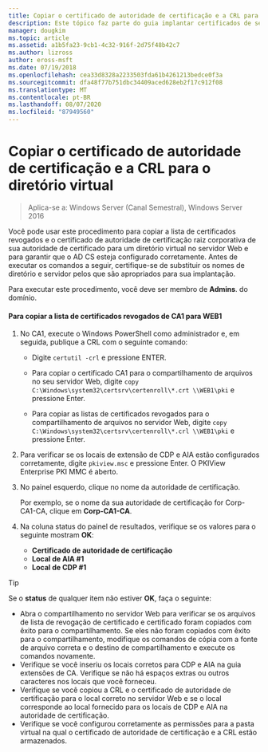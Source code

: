 ```yaml
---
title: Copiar o certificado de autoridade de certificação e a CRL para o diretório virtual
description: Este tópico faz parte do guia implantar certificados de servidor para implantações com e sem fio 802.1 X
manager: dougkim
ms.topic: article
ms.assetid: a1b5fa23-9cb1-4c32-916f-2d75f48b42c7
ms.author: lizross
author: eross-msft
ms.date: 07/19/2018
ms.openlocfilehash: cea33d8328a2233503fda61b4261213bedce0f3a
ms.sourcegitcommit: dfa48f77b751dbc34409aced628eb2f17c912f08
ms.translationtype: MT
ms.contentlocale: pt-BR
ms.lasthandoff: 08/07/2020
ms.locfileid: "87949560"
---
```

# <a name="copy-the-ca-certificate-and-crl-to-the-virtual-directory"></a>Copiar o certificado de autoridade de certificação e a CRL para o diretório virtual

>Aplica-se a: Windows Server (Canal Semestral), Windows Server 2016

Você pode usar este procedimento para copiar a lista de certificados revogados e o certificado de autoridade de certificação raiz corporativa de sua autoridade de certificado para um diretório virtual no servidor Web e para garantir que o AD CS esteja configurado corretamente. Antes de executar os comandos a seguir, certifique-se de substituir os nomes de diretório e servidor pelos que são apropriados para sua implantação.

Para executar este procedimento, você deve ser membro de **Admins**. do domínio.

#### <a name="to-copy-the-certificate-revocation-list-from-ca1-to-web1"></a>Para copiar a lista de certificados revogados de CA1 para WEB1

1.  No CA1, execute o Windows PowerShell como administrador e, em seguida, publique a CRL com o seguinte comando:

    - Digite `certutil -crl` e pressione ENTER.

    - Para copiar o certificado CA1 para o compartilhamento de arquivos no seu servidor Web, digite `copy C:\Windows\system32\certsrv\certenroll\*.crt \\WEB1\pki` e pressione Enter.

    - Para copiar as listas de certificados revogados para o compartilhamento de arquivos no servidor Web, digite `copy C:\Windows\system32\certsrv\certenroll\*.crl \\WEB1\pki` e pressione Enter.

2.  Para verificar se os locais de extensão de CDP e AIA estão configurados corretamente, digite `pkiview.msc` e pressione Enter. O PKIView Enterprise PKI MMC é aberto.

3.  No painel esquerdo, clique no nome da autoridade de certificação.<p>Por exemplo, se o nome da sua autoridade de certificação for Corp-CA1-CA, clique em **Corp-CA1-CA**.

4. Na coluna status do painel de resultados, verifique se os valores para o seguinte mostram **OK**:

    - **Certificado de autoridade de certificação**
    - **Local de AIA #1**
    - **Local de CDP #1**


> [!TIP]
> Se o **status** de qualquer item não estiver **OK**, faça o seguinte:
> -   Abra o compartilhamento no servidor Web para verificar se os arquivos de lista de revogação de certificado e certificado foram copiados com êxito para o compartilhamento. Se eles não foram copiados com êxito para o compartilhamento, modifique os comandos de cópia com a fonte de arquivo correta e o destino de compartilhamento e execute os comandos novamente.
> -   Verifique se você inseriu os locais corretos para CDP e AIA na guia extensões de CA. Verifique se não há espaços extras ou outros caracteres nos locais que você forneceu.
> -   Verifique se você copiou a CRL e o certificado de autoridade de certificação para o local correto no servidor Web e se o local corresponde ao local fornecido para os locais de CDP e AIA na autoridade de certificação.
> -   Verifique se você configurou corretamente as permissões para a pasta virtual na qual o certificado de autoridade de certificação e a CRL estão armazenados.



